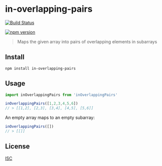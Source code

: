 # in-overlapping-pairs

[![Build
Status](https://travis-ci.org/adz/in-overlapping-pairs.svg?branch=master)](https://travis-ci.org/adz/in-overlapping-pairs)

[![npm
version](https://badge.fury.io/js/in-overlapping-pairs.svg)](https://badge.fury.io/js/in-overlapping-pairs)

> Maps the given array into pairs of overlapping elements in subarrays


## Install

```
npm install in-overlapping-pairs
```


## Usage

```js
import inOverlappingPairs from 'inOverlappingPairs'

inOverlappingPairs([1,2,3,4,5,6])
// > [[1,2], [2,3], [3,4], [4,5], [5,6]]
```

An empty array maps to an empty subarray:

```js
inOverlappingPairs([])
// > [[]]
```
## License

[ISC](http://opensource.org/licenses/ISC) 
